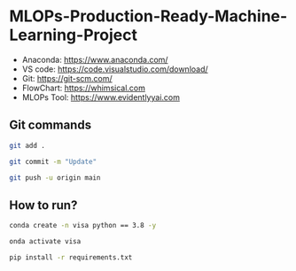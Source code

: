 # MLOPs-Production-Ready-Machine-Learning-Project

- Anaconda: https://www.anaconda.com/
- VS code: https://code.visualstudio.com/download/
- Git: https://git-scm.com/
- FlowChart: https://whimsical.com
- MLOPs Tool: https://www.evidentlyyai.com



## Git commands
```bash
git add .

git commit -m "Update"

git push -u origin main
```


## How to run?

```bash
conda create -n visa python == 3.8 -y
```

```bash
onda activate visa
```

```bash
pip install -r requirements.txt
```